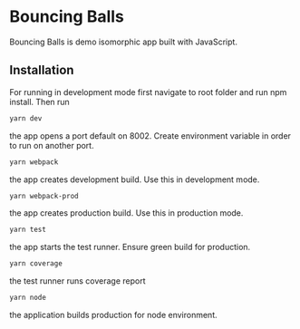 # Bouncing Balls

Bouncing Balls is demo isomorphic app built with JavaScript.

## Installation

For running in development mode first navigate to root folder and run npm install. Then run

```bash
yarn dev
```

the app opens a port default on 8002. Create environment variable in order to run on another port.

```bash
yarn webpack
```

the app creates development build. Use this in development mode.

```bash
yarn webpack-prod
```

the app creates production build. Use this in production mode.

```bash
yarn test
```

the app starts the test runner. Ensure green build for production.

```bash
yarn coverage
```

the test runner runs coverage report

```bash
yarn node
```

the application builds production for node environment.
